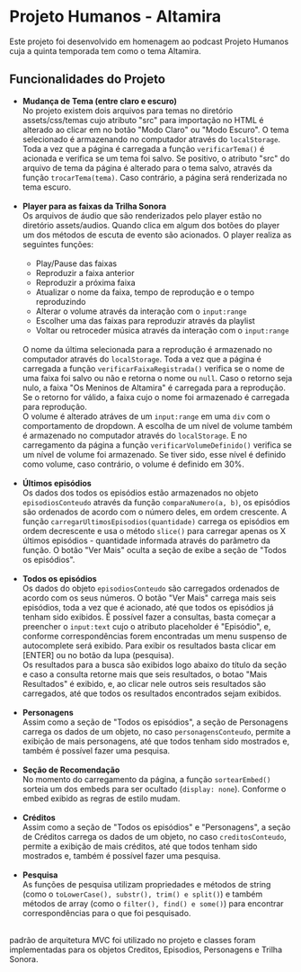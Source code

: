 # Projeto Humanos - Altamira

Este projeto foi desenvolvido em homenagem ao podcast Projeto Humanos cuja a quinta temporada tem como o tema Altamira.

## Funcionalidades do Projeto
<ul>
  <li>
    <b>Mudança de Tema (entre claro e escuro)</b><br>
    No projeto existem dois arquivos para temas no diretório assets/css/temas cujo atributo "src" para importação no HTML é alterado ao clicar em no botão "Modo Claro" ou "Modo Escuro". O tema selecionado é armazenando no computador através do <code>localStorage</code>. Toda a vez que a página é carregada a função <code>verificarTema()</code> é acionada e verifica se um tema foi salvo. Se positivo, o atributo "src" do arquivo de tema da página é alterado para o tema salvo, através da função <code>trocarTema(tema)</code>. Caso contrário, a página será renderizada no tema escuro.
  </li><br>

  <li>
    <b>Player para as faixas da Trilha Sonora</b><br>
    Os arquivos de áudio que são renderizados pelo player estão no diretório assets/audios. Quando clica em algum dos botões do player um dos métodos de escuta de evento são acionados. O player realiza as seguintes funções:<br><br>
    <ul>
      <li>Play/Pause das faixas</li>
      <li>Reproduzir a faixa anterior</li>
      <li>Reproduzir a próxima faixa</li>
      <li>Atualizar o nome da faixa, tempo de reprodução e o tempo reproduzindo</li>
      <li>Alterar o volume através da interação com o <code>input:range</code></li>
      <li>Escolher uma das faixas para reproduzir através da playlist</li>
      <li>Voltar ou retroceder música através da interação com o <code>input:range</code></li>
    </ul><br>
    O nome da última selecionada para a reprodução é armazenado no computador através do <code>localStorage</code>. Toda a vez que a página é carregada a função <code>verificarFaixaRegistrada()</code> verifica se o nome de uma faixa foi salvo ou não e retorna o nome ou <code>null</code>. Caso o retorno seja nulo, a faixa "Os Meninos de 
    Altamira" é carregada para a reprodução. Se o retorno for válido, a faixa cujo o nome foi armazenado é carregada para reprodução.<br>
    O volume é alterado atráves de um <code>input:range</code> em uma <code>div</code> com o comportamento de dropdown. A escolha de um nível de volume também é armazenado no computador através do <code>localStorage</code>. E no carregamento da página a função <code>verificarVolumeDefinido()</code> verifica se um nível de volume foi armazenado. Se tiver sido, esse nível é definido como volume, caso contrário, o volume é definido em 30%. 
  </li><br>

  <li>
    <b>Últimos episódios</b><br>
    Os dados dos todos os episódios estão armazenados no objeto <code>episodiosConteudo</code> através da função <code>comparaNumero(a, b)</code>, os episódios são ordenados de acordo com o número deles, em ordem crescente. A função <code>carregarUltimosEpisodios(quantidade)</code> carrega os episódios em ordem decrescente e usa o método <code>slice()</code> para carregar apenas os X últimos episódios - quantidade informada através do parâmetro da função. O botão "Ver Mais" oculta a seção de exibe a seção de "Todos os episódios".
  </li><br>
  
  <li>
    <b>Todos os episódios</b><br>
    Os dados do objeto <code>episodiosConteudo</code> são carregados ordenados de acordo com os seus números. O botão "Ver Mais" carrega mais seis episódios, toda a vez que é acionado, até que todos os episódios já tenham sido exibidos.
    É possível fazer a consultas, basta começar a preencher o <code>input:text</code> cujo o atributo placeholder é "Episódio", e, conforme correspondências forem encontradas um menu suspenso de autocomplete será exibido. Para exibir os resultados basta clicar em [ENTER] ou no botão da lupa (pesquisa). <br>
    Os resultados para a busca são exibidos logo abaixo do título da seção e caso a consulta retorne mais que seis resultados, o botao "Mais Resultados" é exibido, e, ao clicar nele outros seis resultados são carregados, até que todos os resultados encontrados sejam exibidos.
  </li><br>

  <li>
    <b>Personagens</b><br>
    Assim como a seção de "Todos os episódios", a seção de Personagens carrega os dados de um objeto, no caso <code>personagensConteudo</code>, permite a exibição de mais personagens, até que todos tenham sido mostrados e, também é possível fazer uma pesquisa.
  </li><br>
  
  <li>
    <b>Seção de Recomendação</b><br>
    No momento do carregamento da página, a função <code>sortearEmbed()</code> sorteia um dos embeds para ser ocultado (<code>display: none</code>). Conforme o embed exibido as regras de estilo mudam.
  </li><br>

  <li>
    <b>Créditos</b><br>
    Assim como a seção de "Todos os episódios" e "Personagens", a seção de Créditos carrega os dados de um objeto, no caso <code>creditosConteudo</code>, permite a exibição de mais créditos, até que todos tenham sido mostrados e, também é possível fazer uma pesquisa.
  </li><br>

  <li>
    <b>Pesquisa</b><br>
    As funções de pesquisa utilizam propriedades e métodos de string (como o <code>toLowerCase(), substr(), trim() e split()</code>) e também métodos de array (como o <code>filter(), find() e some()</code>) para encontrar correspondências para o que foi pesquisado.
  </li><br>
</ul>

 padrão de arquitetura MVC foi utilizado no projeto e classes foram implementadas para os objetos Creditos, Episodios, Personagens e Trilha Sonora.

 